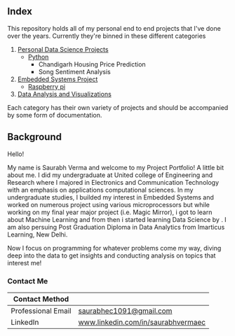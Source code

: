 ## Index

This repository holds all of my personal end to end projects that I've done over the years. Currently they're binned in these different categories

1. [Personal Data Science Projects](https://https://github.com/saurabhec1091/Data-Science-Projects)
    - [Python](https://https://github.com/saurabhec1091/Data-Science-Projects)
      - Chandigarh Housing Price Prediction
      - Song Sentiment Analysis
2. [Embedded Systems Project](https://https://github.com/saurabhec1091/Data-Science-Projects)
    - [Raspberry pi](https://https://github.com/saurabhec1091/Data-Science-Projects) 
3. [Data Analysis and Visualizations](https://https://github.com/saurabhec1091/Data-Science-Projects)

Each category has their own variety of projects and should be accompanied by some form of documentation. 

## Background

Hello! 

My name is Saurabh Verma and welcome to my Project Portfolio! A little bit about me. I did my undergraduate at United college of Engineering and Research where I majored in Electronics and Communication Technology with an emphasis on applications computational sciences. In my undergraduate studies, I builded my interest in Embedded Systems and worked on numerous project using various microprocessors but while working on my final year major project (i.e. Magic Mirror), i got to learn about Machine Learning and from then i started learning  Data Science by . I am also persuing Post Graduation Diploma in Data Analytics from Imarticus Learning, New Delhi.

Now I focus on programming for whatever problems come my way, diving deep into the data to get insights and conducting analysis on topics that interest me!

### Contact Me

| Contact Method |  |
| --- | --- |
| Professional Email | saurabhec1091@gmail.com |
| LinkedIn | www.linkedin.com/in/saurabhvermaec |
